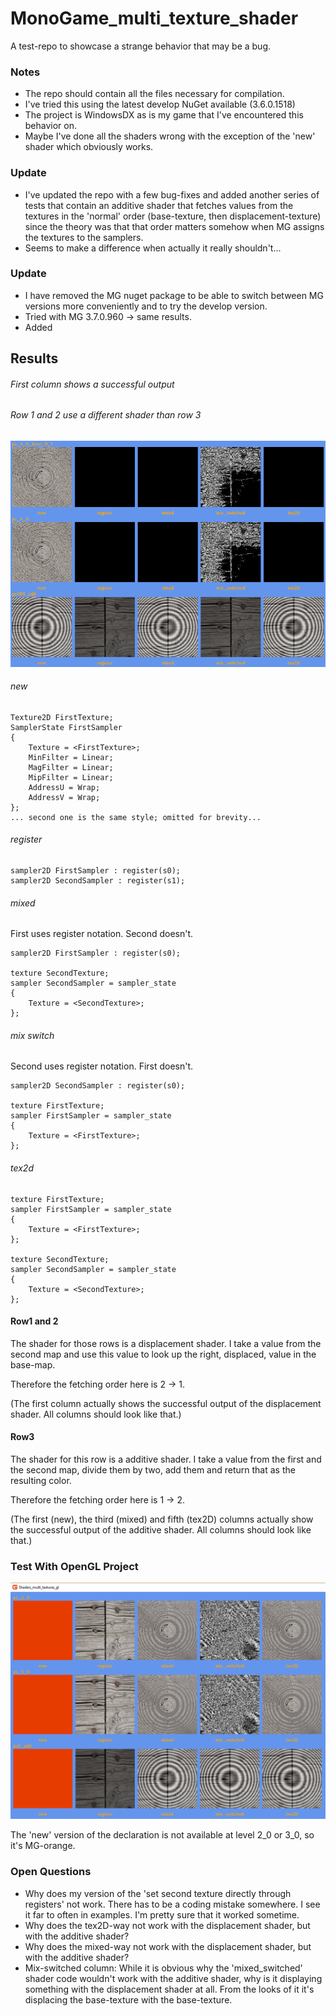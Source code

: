 # MonoGame_multi_texture_shader

A test-repo to showcase a strange behavior that may be a bug.



### Notes

* The repo should contain all the files necessary for compilation.
* I've tried this using the latest develop NuGet available (3.6.0.1518)
* The project is WindowsDX as is my game that I've encountered this behavior on.
* Maybe I've done all the shaders wrong with the exception of the 'new' shader which obviously works.

### Update

* I've updated the repo with a few bug-fixes and added another series of tests that contain an additive shader that fetches values from the textures in the 'normal' order (base-texture, then displacement-texture) since the theory was that that order matters somehow when MG assigns the textures to the samplers.
* Seems to make a difference when actually it really shouldn't...

### Update

* I have removed the MG nuget package to be able to switch between MG versions more conveniently and to try the develop version.
* Tried with MG 3.7.0.960 -> same results.
* Added



## Results

###### First column shows a successful output

###### Row 1 and 2 use a different shader than row 3

![results](https://github.com/UnterrainerInformatik/MonoGame_multi_texture_shader/blob/master/results/psilo1.png)

###### new

```hlsl
Texture2D FirstTexture;
SamplerState FirstSampler
{
    Texture = <FirstTexture>;
	MinFilter = Linear;
	MagFilter = Linear;
	MipFilter = Linear;
	AddressU = Wrap;
	AddressV = Wrap;
};
... second one is the same style; omitted for brevity...
```

###### register

```hlsl
sampler2D FirstSampler : register(s0);
sampler2D SecondSampler : register(s1);
```

###### mixed

First uses register notation. Second doesn't.

```hlsl
sampler2D FirstSampler : register(s0);

texture SecondTexture;
sampler SecondSampler = sampler_state
{
	Texture = <SecondTexture>;
};
```

###### mix switch

Second uses register notation. First doesn't.

```hlsl
sampler2D SecondSampler : register(s0);

texture FirstTexture;
sampler FirstSampler = sampler_state
{
	Texture = <FirstTexture>;
};
```

###### tex2d

```hlsl
texture FirstTexture;
sampler FirstSampler = sampler_state
{
	Texture = <FirstTexture>;
};

texture SecondTexture;
sampler SecondSampler = sampler_state
{
	Texture = <SecondTexture>;
};
```



#### Row1 and 2

The shader for those rows is a displacement shader. I take a value from the second map and use this value to look up the right, displaced, value in the base-map.

Therefore the fetching order here is 2 -> 1.

(The first column actually shows the successful output of the displacement shader. All columns should look like that.)

#### Row3

The shader for this row is a additive shader. I take a value from the first and the second map, divide them by two, add them and return that as the resulting color.

Therefore the fetching order here is 1 -> 2.

(The first (new), the third (mixed) and fifth (tex2D) columns actually show the successful output of the additive shader. All columns should look like that.)

### Test With OpenGL Project

![results](https://github.com/UnterrainerInformatik/MonoGame_multi_texture_shader/blob/master/results/psilo2.png)

The 'new' version of the declaration is not available at level 2_0 or 3_0, so it's MG-orange.

### Open Questions

* Why does my version of the 'set second texture directly through registers' not work. There has to be a coding mistake somewhere. I see it far to often in examples. I'm pretty sure that it worked sometime.
* Why does the tex2D-way not work with the displacement shader, but with the additive shader?
* Why does the mixed-way not work with the displacement shader, but with the additive shader?
* Mix-switched column:
  While it is obvious why the 'mixed_switched' shader code wouldn't work with the additive shader, why is it displaying something with the displacement shader at all.
  From the looks of it it's displacing the base-texture with the base-texture.